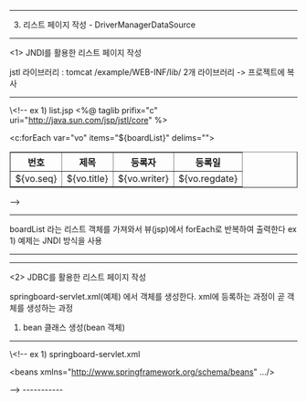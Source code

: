 
-------------------------------------------------
3. 리스트 페이지 작성 - DriverManagerDataSource 


-----------------------
<1> JNDI를 활용한 리스트 페이지 작성

jstl 라이브러리 : tomcat /example/WEB-INF/lib/ 2개 라이브러리 -> 프로젝트에 복사


-----------

\\<!--
ex 1) list.jsp
<%@ taglib prifix="c" uri="http://java.sun.com/jsp/jstl/core" %>


<table border = "1">
  <tr>
    <th>번호</th><th>제목</th><th>등록자</th><th>등록일</th>
  </tr>
  
<c:forEach var="vo" items="${boardList}" delims="">
  <tr>
  <td>${vo.seq}</td><td>${vo.title}</td><td>${vo.writer}</td><td>${vo.regdate}</tc>
  </tr>
</c:forEach>
  </table>
-->

-----------  
boardList 라는 리스트 객체를 가져와서 뷰(jsp)에서 
forEach로 반복하여 출력한다 
ex 1) 예제는 JNDI 방식을 사용 

-----------------------


-----------------------
<2> JDBC를 활용한 리스트 페이지 작성 

springboard-servlet.xml(예제) 
에서 객체를 생성한다. xml에 등록하는 과정이 곧
객체를 생성하는 과정

1) bean 클래스 생성(bean 객체)

-----------
\\<!--
ex 1) springboard-servlet.xml

<?xml version="1.0" encoding="UTF-8"?>
<beans xmlns="http://www.springframework.org/schema/beans" .../>

<bean id="dataSource" class="org.springframework.jdbc.datasource.DriverManagerDataSource">
  <property name="driverClassName" value="oracle.jdbc.driver.OracleDriver"/>
  <property name="url" value="jdbc:oracle:thin:@localhost:1521:orcl"/>
  <property name="username" value="scott"/>
  <property name="password" value="a1234"/>
  
  </bean>
  
  <!-- Controller --> 
  <bean name="/board.list.do" class="board.controller.BoardListController">
  <property name="boardDao" ref="boardDao"/>
  </bean>
  
  <!-- DAO -->
  <bean id="boardDao" class="board.dao.BoardDaoImpl">
  <property name="jdbcTemplate">
    <ref bean="springJdbcTemplate"/>
  </property>
  </bean>
-->
-----------

  
